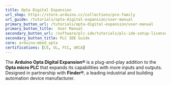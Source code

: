 ```yaml
---
title: Opta Digital Expansion
url_shop: https://store.arduino.cc/collections/pro-family
url_guide: /tutorials/opta-digital-expansion/user-manual
primary_button_url: /tutorials/opta-digital-expansion/user-manual
primary_button_title:  User Manual
secondary_button_url: /software/plc-ide/tutorials/plc-ide-setup-license
secondary_button_title: PLC IDE Guide
core: arduino:mbed_opta
certifications: [CE, UL, FCC, UKCA]
---
```



The **Arduino Opta Digital Expansion®** is a plug-and-play addition to the **Opta micro PLC** that expands its capabilities with more inputs and outputs. Designed in partnership with **Finder®**, a leading industrial and building automation device manufacturer.
